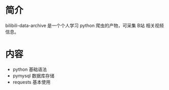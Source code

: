 # 简介
bilibili-data-archive 是一个个人学习 python 爬虫的产物，可采集 B站 相关视频信息。

# 内容
- python 基础语法
- pymysql 数据库存储
- requests 基本使用